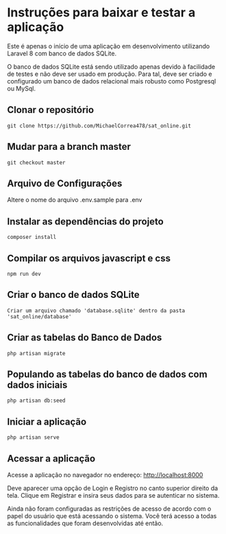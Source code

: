 # Instruções para baixar e testar a aplicação
Este é apenas o início de uma aplicação em desenvolvimento utilizando Laravel 8 com banco de dados SQLite.

O banco de dados SQLite está sendo utilizado apenas devido à facilidade de testes e não deve ser usado em produção. Para tal, deve ser criado e configurado um banco de dados relacional mais robusto como Postgresql ou MySql.

## Clonar o repositório
```
git clone https://github.com/MichaelCorrea478/sat_online.git
```

## Mudar para a branch master
```
git checkout master
```

## Arquivo de Configurações
Altere o nome do arquivo .env.sample para .env

## Instalar as dependências do projeto
```
composer install
```

## Compilar os arquivos javascript e css
```
npm run dev
```

## Criar o banco de dados SQLite
```
Criar um arquivo chamado 'database.sqlite' dentro da pasta 'sat_online/database'
```

## Criar as tabelas do Banco de Dados
```
php artisan migrate
```

## Populando as tabelas do banco de dados com dados iniciais
```
php artisan db:seed
```

## Iniciar a aplicação
```
php artisan serve
```

## Acessar a aplicação
Acesse a aplicação no navegador no endereço: [http://localhost:8000](http://localhost:8000)

Deve aparecer uma opção de Login e Registro no canto superior direito da tela. Clique em Registrar e insira seus dados para se autenticar no sistema.

Ainda não foram configuradas as restrições de acesso de acordo com o papel do usuário que está acessando o sistema. Você terá acesso a todas as funcionalidades que foram desenvolvidas até então.